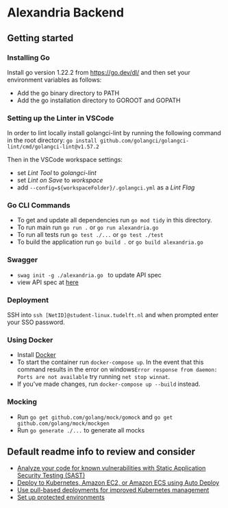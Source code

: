 # Alexandria Backend

## Getting started

### Installing Go

Install go version 1.22.2 from https://go.dev/dl/ and then set your environment variables as follows:

- Add the go binary directory to PATH
- Add the go installation directory to GOROOT and GOPATH

### Setting up the Linter in VSCode

In order to lint locally install golangci-lint by running the following command in the root directory:
`go install github.com/golangci/golangci-lint/cmd/golangci-lint@v1.57.2`

Then in the VSCode workspace settings:

- set _Lint Tool_ to _golangci-lint_
- set _Lint on Save_ to _workspace_
- add `--config=${workspaceFolder}/.golangci.yml` as a _Lint Flag_

### Go CLI Commands

- To get and update all dependencies run `go mod tidy` in this directory.
- To run main run `go run .` or `go run alexandria.go`
- To run all tests run `go test ./...` or `go test ./test`
- To build the application run `go build .` or `go build alexandria.go`

### Swagger

- `swag init -g ./alexandria.go ` to update API spec
- view API spec at [here](http://localhost:8080/swagger/index.html)

### Deployment

SSH into `ssh [NetID]@student-linux.tudelft.nl` and when prompted enter your SSO password.

### Using Docker

- Install [Docker](https://www.docker.com/products/docker-desktop/)
- To start the container run `docker-compose up`. In the event that this command results in the error on windows`Error response from daemon: Ports are not available` try running `net stop winnat`.
- If you've made changes, run `docker-compose up --build` instead.

### Mocking

- Run `go get github.com/golang/mock/gomock` and `go get github.com/golang/mock/mockgen`
- Run `go generate ./...` to generate all mocks

## Default readme info to review and consider

- [Analyze your code for known vulnerabilities with Static Application Security Testing (SAST)](https://docs.gitlab.com/ee/user/application_security/sast/)
- [Deploy to Kubernetes, Amazon EC2, or Amazon ECS using Auto Deploy](https://docs.gitlab.com/ee/topics/autodevops/requirements.html)
- [Use pull-based deployments for improved Kubernetes management](https://docs.gitlab.com/ee/user/clusters/agent/)
- [Set up protected environments](https://docs.gitlab.com/ee/ci/environments/protected_environments.html)
